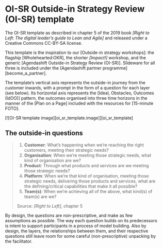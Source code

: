 # OI-SR Outside-in Strategy Review (OI-SR) template

The OI-SR template as described in chapter 5 of the 2019 book *[Right to Left: The digital leader’s guide to Lean and Agile]* and released under a Creative Commons CC-BY-SA license.

This template is the inspiration to our [Outside-in strategy workshops]: the flagship [Wholehearted:OKR], the shorter *[Impact!]* workshop, and the generic [Agendashift Outside-in Strategy Review (OI-SR)]. Slideware for all three is included under the [Agendashift partner programme][become_a_partner].

The template’s vertical axis represents the outside-in journey from the customer inwards, with a prompt in the form of a question for each layer (see below). Its horizontal axis represents the [Ideal, Obstacles, Outcomes (IdOO)] pattern, the outcomes organised into three time horizons in the manner of the [Plan on a Page] included with the resources for [15-minute FOTO].

[![OI-SR template image][oi_sr_template.image]][oi_sr_template]

## The outside-in questions

> 1.  **Customer**: What’s happening when we’re reaching the right customers, meeting their strategic needs?
> 2.  **Organisation**: When we’re meeting those strategic needs, what kind of organisation are we?
> 3.  **Product**: Through what products and services are we meeting those strategic needs?
> 4.  **Platform**: When we’re that kind of organisation, meeting those strategic needs, delivering those products and services, what are the defining/critical capabilities that make it all possible?
> 5.  **Team(s)**: When we’re achieving all of the above, what kind(s) of team(s) are we?
>
> Source: *[Right to Left]*, chapter 5

By design, the questions are non-prescriptive, and make as few assumptions as possible. The way each question builds on its predecessors is intent to support participants in a process of model building. Also by design, the layers, the relationships between them, and their respective questions still leave room for some careful (non-prescriptive) unpacking by the facilitator.